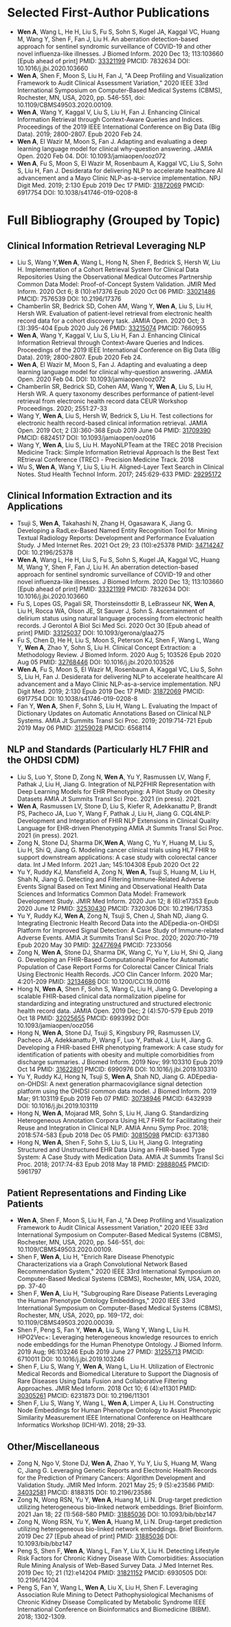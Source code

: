 # Selected First-Author Publications

*  __Wen A__, Wang L, He H, Liu S, Fu S, Sohn S, Kugel JA, Kaggal VC, Huang M, Wang Y, Shen F, Fan J, Liu H.  An aberration detection-based approach for sentinel syndromic surveillance of COVID-19 and other novel influenza-like illnesses. J Biomed Inform. 2020 Dec 13; 113:103660 [Epub ahead of print] PMID: [33321199](https://pubmed.ncbi.nlm.nih.gov/33321199)   PMCID: 7832634   DOI: 10.1016/j.jbi.2020.103660
*  __Wen A__, Shen F, Moon S, Liu H, Fan J, "A Deep Profiling and Visualization Framework to Audit Clinical Assessment Variation," 2020 IEEE 33rd International Symposium on Computer-Based Medical Systems (CBMS), Rochester, MN, USA, 2020, pp. 546-551, doi: 10.1109/CBMS49503.2020.00109.
*  __Wen A__, Wang Y, Kaggal V, Liu S, Liu H, Fan J.  Enhancing Clinical Information Retrieval through Context-Aware Queries and Indices. Proceedings of the 2019 IEEE International Conference on Big Data (Big Data). 2019; 2800-2807. Epub 2020 Feb 24. 
*  __Wen A__, El Wazir M, Moon S, Fan J. Adapting and evaluating a deep learning language model for clinical why-question answering. JAMIA Open. 2020 Feb 04. DOI: 10.1093/jamiaopen/ooz072
*  __Wen A__, Fu S, Moon S, El Wazir M, Rosenbaum A, Kaggal VC, Liu S, Sohn S, Liu H, Fan J.  Desiderata for delivering NLP to accelerate healthcare AI advancement and a Mayo Clinic NLP-as-a-service implementation. NPJ Digit Med. 2019; 2:130 Epub 2019 Dec 17 PMID: [31872069](https://pubmed.ncbi.nlm.nih.gov/31872069)   PMCID: 6917754   DOI: 10.1038/s41746-019-0208-8

# Full Bibliography (Grouped by Topic)

## Clinical Information Retrieval Leveraging NLP

*  Liu S, Wang Y,__Wen A__, Wang L, Hong N, Shen F, Bedrick S, Hersh W, Liu H.  Implementation of a Cohort Retrieval System for Clinical Data Repositories Using the Observational Medical Outcomes Partnership Common Data Model: Proof-of-Concept System Validation. JMIR Med Inform. 2020 Oct 6; 8 (10):e17376 Epub 2020 Oct 06 PMID: [33021486](https://pubmed.ncbi.nlm.nih.gov/33021486)   PMCID: 7576539   DOI: 10.2196/17376
*  Chamberlin SR, Bedrick SD, Cohen AM, Wang Y, __Wen A__, Liu S, Liu H, Hersh WR.  Evaluation of patient-level retrieval from electronic health record data for a cohort discovery task. JAMIA Open. 2020 Oct; 3 (3):395-404 Epub 2020 July 26 PMID: [33215074](https://pubmed.ncbi.nlm.nih.gov/33215074)   PMCID: 7660955
*  __Wen A__, Wang Y, Kaggal V, Liu S, Liu H, Fan J.  Enhancing Clinical Information Retrieval through Context-Aware Queries and Indices. Proceedings of the 2019 IEEE International Conference on Big Data (Big Data). 2019; 2800-2807. Epub 2020 Feb 24.
*  __Wen A__, El Wazir M, Moon S, Fan J. Adapting and evaluating a deep learning language model for clinical why-question answering. JAMIA Open. 2020 Feb 04. DOI: 10.1093/jamiaopen/ooz072       
*  Chamberlin SR, Bedrick SD, Cohen AM, Wang Y, __Wen A__, Liu S, Liu H, Hersh WR.  A query taxonomy describes performance of patient-level retrieval from electronic health record data CEUR Workshop Proceedings. 2020; 2551:27-33
*  Wang Y, __Wen A__, Liu S, Hersh W, Bedrick S, Liu H.  Test collections for electronic health record-based clinical information retrieval. JAMIA Open. 2019 Oct; 2 (3):360-368 Epub 2019 June 04 PMID: [31709390](https://pubmed.ncbi.nlm.nih.gov/31709390)   PMCID: 6824517   DOI: 10.1093/jamiaopen/ooz016
*  Wang Y, __Wen A__, Liu S, Liu H. MayoNLPTeam at the TREC 2018 Precision Medicine Track: Simple Information Retrieval Approach Is the Best Text REtrieval Conference (TREC) - Precision Medicine Track. 2018
*  Wu S, __Wen A__, Wang Y, Liu S, Liu H.  Aligned-Layer Text Search in Clinical Notes. Stud Health Technol Inform. 2017; 245:629-633 PMID: [29295172](https://pubmed.ncbi.nlm.nih.gov/29295172)

## Clinical Information Extraction and its Applications

*  Tsuji S, __Wen A__, Takahashi N, Zhang H, Ogasawara K, Jiang G.  Developing a RadLex-Based Named Entity Recognition Tool for Mining Textual Radiology Reports: Development and Performance Evaluation Study. J Med Internet Res. 2021 Oct 29; 23 (10):e25378 PMID: [34714247](https://pubmed.ncbi.nlm.nih.gov/34714247)   DOI: 10.2196/25378   
*  __Wen A__, Wang L, He H, Liu S, Fu S, Sohn S, Kugel JA, Kaggal VC, Huang M, Wang Y, Shen F, Fan J, Liu H.  An aberration detection-based approach for sentinel syndromic surveillance of COVID-19 and other novel influenza-like illnesses. J Biomed Inform. 2020 Dec 13; 113:103660 [Epub ahead of print] PMID: [33321199](https://pubmed.ncbi.nlm.nih.gov/33321199)   PMCID: 7832634   DOI: 10.1016/j.jbi.2020.103660
*  Fu S, Lopes GS, Pagali SR, Thorsteinsdottir B, LeBrasseur NK, __Wen A__, Liu H, Rocca WA, Olson JE, St Sauver J, Sohn S.  Ascertainment of delirium status using natural language processing from electronic health records. J Gerontol A Biol Sci Med Sci. 2020 Oct 30 [Epub ahead of print] PMID: [33125037](https://pubmed.ncbi.nlm.nih.gov/33125037)   DOI: 10.1093/gerona/glaa275   
*  Fu S, Chen D, He H, Liu S, Moon S, Peterson KJ, Shen F, Wang L, Wang Y, __Wen A__, Zhao Y, Sohn S, Liu H.  Clinical Concept Extraction: a Methodology Review. J Biomed Inform. 2020 Aug 5; 103526 Epub 2020 Aug 05 PMID: [32768446](https://pubmed.ncbi.nlm.nih.gov/32768446)   DOI: 10.1016/j.jbi.2020.103526   
*  __Wen A__, Fu S, Moon S, El Wazir M, Rosenbaum A, Kaggal VC, Liu S, Sohn S, Liu H, Fan J.  Desiderata for delivering NLP to accelerate healthcare AI advancement and a Mayo Clinic NLP-as-a-service implementation. NPJ Digit Med. 2019; 2:130 Epub 2019 Dec 17 PMID: [31872069](https://pubmed.ncbi.nlm.nih.gov/31872069)   PMCID: 6917754   DOI: 10.1038/s41746-019-0208-8
*  Fan Y, __Wen A__, Shen F, Sohn S, Liu H, Wang L.  Evaluating the Impact of Dictionary Updates on Automatic Annotations Based on Clinical NLP Systems. AMIA Jt Summits Transl Sci Proc. 2019; 2019:714-721 Epub 2019 May 06 PMID: [31259028](https://pubmed.ncbi.nlm.nih.gov/31259028)   PMCID: 6568114   

## NLP and Standards (Particularly HL7 FHIR and the OHDSI CDM)

*  Liu S, Luo Y, Stone D, Zong N, __Wen A__, Yu Y, Rasmussen LV, Wang F, Pathak J, Liu H, Jiang G.  Integration of NLP2FHIR Representation with Deep Learning Models for EHR Phenotyping: A Pilot Study on Obesity Datasets AMIA Jt Summits Transl Sci Proc. 2021 (in press). 2021.   
*  __Wen A__, Rasmussen LV, Stone D, Liu S, Kiefer R, Adekkanattu P, Brandt PS, Pacheco JA, Luo Y, Wang F, Pathak J, Liu H, Jiang G.  CQL4NLP: Development and Integration of FHIR NLP Extensions in Clinical Quality Language for EHR-driven Phenotyping AMIA Jt Summits Transl Sci Proc. 2021 (in press). 2021.  
*  Zong N, Stone DJ, Sharma DK,__Wen A__, Wang C, Yu Y, Huang M, Liu S, Liu H, Shi Q, Jiang G.  Modeling cancer clinical trials using HL7 FHIR to support downstream applications: A case study with colorectal cancer data. Int J Med Inform. 2021 Jan; 145:104308 Epub 2020 Oct 22
*  Yu Y, Ruddy KJ, Mansfield A, Zong N, __Wen A__, Tsuji S, Huang M, Liu H, Shah N, Jiang G.  Detecting and Filtering Immune-Related Adverse Events Signal Based on Text Mining and Observational Health Data Sciences and Informatics Common Data Model: Framework Development Study. JMIR Med Inform. 2020 Jun 12; 8 (6):e17353 Epub 2020 June 12 PMID: [32530430](https://pubmed.ncbi.nlm.nih.gov/32530430)   PMCID: 7320306   DOI: 10.2196/17353
*  Yu Y, Ruddy KJ, __Wen A__, Zong N, Tsuji S, Chen J, Shah ND, Jiang G.  Integrating Electronic Health Record Data into the ADEpedia-on-OHDSI Platform for Improved Signal Detection: A Case Study of Immune-related Adverse Events. AMIA Jt Summits Transl Sci Proc. 2020; 2020:710-719 Epub 2020 May 30 PMID: [32477694](https://pubmed.ncbi.nlm.nih.gov/32477694)   PMCID: 7233056  
*  Zong N, __Wen A__, Stone DJ, Sharma DK, Wang C, Yu Y, Liu H, Shi Q, Jiang G.  Developing an FHIR-Based Computational Pipeline for Automatic Population of Case Report Forms for Colorectal Cancer Clinical Trials Using Electronic Health Records. JCO Clin Cancer Inform. 2020 Mar; 4:201-209 PMID: [32134686](https://pubmed.ncbi.nlm.nih.gov/32134686)   DOI: 10.1200/CCI.19.00116   
*  Hong N, __Wen A__, Shen F, Sohn S, Wang C, Liu H, Jiang G.  Developing a scalable FHIR-based clinical data normalization pipeline for standardizing and integrating unstructured and structured electronic health record data. JAMIA Open. 2019 Dec; 2 (4):570-579 Epub 2019 Oct 18 PMID: [32025655](https://pubmed.ncbi.nlm.nih.gov/32025655)   PMCID: 6993992   DOI: 10.1093/jamiaopen/ooz056
*  Hong N, __Wen A__, Stone DJ, Tsuji S, Kingsbury PR, Rasmussen LV, Pacheco JA, Adekkanattu P, Wang F, Luo Y, Pathak J, Liu H, Jiang G.  Developing a FHIR-based EHR phenotyping framework: A case study for identification of patients with obesity and multiple comorbidities from discharge summaries. J Biomed Inform. 2019 Nov; 99:103310 Epub 2019 Oct 14 PMID: [31622801](https://pubmed.ncbi.nlm.nih.gov/31622801)   PMCID: 6990976   DOI: 10.1016/j.jbi.2019.103310
*  Yu Y, Ruddy KJ, Hong N, Tsuji S, __Wen A__, Shah ND, Jiang G.  ADEpedia-on-OHDSI: A next generation pharmacovigilance signal detection platform using the OHDSI common data model. J Biomed Inform. 2019 Mar; 91:103119 Epub 2019 Feb 07 PMID: [30738946](https://pubmed.ncbi.nlm.nih.gov/30738946)   PMCID: 6432939   DOI: 10.1016/j.jbi.2019.103119
*  Hong N, __Wen A__, Mojarad MR, Sohn S, Liu H, Jiang G.  Standardizing Heterogeneous Annotation Corpora Using HL7 FHIR for Facilitating their Reuse and Integration in Clinical NLP. AMIA Annu Symp Proc. 2018; 2018:574-583 Epub 2018 Dec 05 PMID: [30815098](https://pubmed.ncbi.nlm.nih.gov/30815098)   PMCID: 6371380   
*  Hong N, __Wen A__, Shen F, Sohn S, Liu S, Liu H, Jiang G.  Integrating Structured and Unstructured EHR Data Using an FHIR-based Type System: A Case Study with Medication Data. AMIA Jt Summits Transl Sci Proc. 2018; 2017:74-83 Epub 2018 May 18 PMID: [29888045](https://pubmed.ncbi.nlm.nih.gov/29888045)   PMCID: 5961797   

## Patient Representations and Finding Like Patients

*  __Wen A__, Shen F, Moon S, Liu H, Fan J, "A Deep Profiling and Visualization Framework to Audit Clinical Assessment Variation," 2020 IEEE 33rd International Symposium on Computer-Based Medical Systems (CBMS), Rochester, MN, USA, 2020, pp. 546-551, doi: 10.1109/CBMS49503.2020.00109.
*  Shen F, __Wen A__, Liu H, "Enrich Rare Disease Phenotypic Characterizations via a Graph Convolutional Network Based Recommendation System," 2020 IEEE 33rd International Symposium on Computer-Based Medical Systems (CBMS), Rochester, MN, USA, 2020, pp. 37-40
*  Shen F, __Wen A__, Liu H, "Subgrouping Rare Disease Patients Leveraging the Human Phenotype Ontology Embeddings," 2020 IEEE 33rd International Symposium on Computer-Based Medical Systems (CBMS), Rochester, MN, USA, 2020, pp. 169-172, doi: 10.1109/CBMS49503.2020.00039.
*  Shen F, Peng S, Fan Y, __Wen A__, Liu S, Wang Y, Wang L, Liu H.  HPO2Vec+: Leveraging heterogeneous knowledge resources to enrich node embeddings for the Human Phenotype Ontology. J Biomed Inform. 2019 Aug; 96:103246 Epub 2019 June 27 PMID: [31255713](https://pubmed.ncbi.nlm.nih.gov/31255713)   PMCID: 6710011   DOI: 10.1016/j.jbi.2019.103246
*  Shen F, Liu S, Wang Y, __Wen A__, Wang L, Liu H.  Utilization of Electronic Medical Records and Biomedical Literature to Support the Diagnosis of Rare Diseases Using Data Fusion and Collaborative Filtering Approaches. JMIR Med Inform. 2018 Oct 10; 6 (4):e11301 PMID: [30305261](https://pubmed.ncbi.nlm.nih.gov/30305261)   PMCID: 6231873   DOI: 10.2196/11301
*  Shen F, Liu S, Wang Y, Wang L, __Wen A__, Limper A, Liu H.  Constructing Node Embeddings for Human Phenotype Ontology to Assist Phenotypic Similarity Measurement IEEE International Conference on Healthcare Informatics Workshop (ICHI-W). 2018; 29-33. 

## Other/Miscellaneous

*  Zong N, Ngo V, Stone DJ, __Wen A__, Zhao Y, Yu Y, Liu S, Huang M, Wang C, Jiang G.  Leveraging Genetic Reports and Electronic Health Records for the Prediction of Primary Cancers: Algorithm Development and Validation Study. JMIR Med Inform. 2021 May 25; 9 (5):e23586 PMID: [34032581](https://pubmed.ncbi.nlm.nih.gov/34032581)   PMCID: 8188315   DOI: 10.2196/23586
*  Zong N, Wong RSN, Yu Y, __Wen A__, Huang M, Li N.  Drug-target prediction utilizing heterogeneous bio-linked network embeddings. Brief Bioinform. 2021 Jan 18; 22 (1):568-580 PMID: [31885036](https://pubmed.ncbi.nlm.nih.gov/31885036)   DOI: 10.1093/bib/bbz147   
*  Zong N, Wong RSN, Yu Y, __Wen A__, Huang M, Li N.  Drug-target prediction utilizing heterogeneous bio-linked network embeddings. Brief Bioinform. 2019 Dec 27 [Epub ahead of print] PMID: [31885036](https://pubmed.ncbi.nlm.nih.gov/31885036)   DOI: 10.1093/bib/bbz147   
*  Peng S, Shen F, __Wen A__, Wang L, Fan Y, Liu X, Liu H.  Detecting Lifestyle Risk Factors for Chronic Kidney Disease With Comorbidities: Association Rule Mining Analysis of Web-Based Survey Data. J Med Internet Res. 2019 Dec 10; 21 (12):e14204 PMID: [31821152](https://pubmed.ncbi.nlm.nih.gov/31821152)   PMCID: 6930505   DOI: 10.2196/14204
*  Peng S, Fan Y, Wang L, __Wen A__, Liu X, Liu H, Shen F.  Leveraging Association Rule Mining to Detect Pathophysiological Mechanisms of Chronic Kidney Disease Complicated by Metabolic Syndrome IEEE International Conference on Bioinformatics and Biomedicine (BIBM). 2018; 1302-1309.     
 
